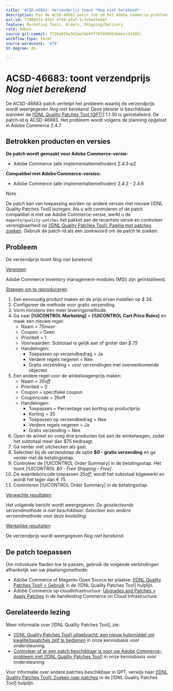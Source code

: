 ```yaml
---
title: 'ACSD-46683: Verzendprijs toont *Nog niet berekend*'
description: Pas de ACSD-46683-patch toe om het Adobe Commerce-probleem op te lossen waarbij de verzendprijs *Nog niet berekend* wordt weergegeven.
exl-id: 77986612-87b7-4f50-afaf-1cfe9a4feb6f
feature: Marketing Tools, Orders, Shipping/Delivery
role: Admin
source-git-commit: 7718a835e343ae7da9ff79f690503b4ee1d140fc
workflow-type: tm+mt
source-wordcount: '479'
ht-degree: 0%

---
```


# ACSD-46683: toont verzendprijs *Nog niet berekend*

De ACSD-46683-patch verhelpt het probleem waarbij de verzendprijs wordt weergegeven *Nog niet berekend*. Deze pleister is beschikbaar wanneer de [[!DNL Quality Patches Tool (QPT)]](/help/announcements/adobe-commerce-announcements/magento-quality-patches-released-new-tool-to-self-serve-quality-patches.md) 1.1.30 is geïnstalleerd. De patch-id is ACSD-46683. Het probleem wordt volgens de planning opgelost in Adobe Commerce 2.4.7.

## Betrokken producten en versies

**De patch wordt gemaakt voor Adobe Commerce-versie:**

* Adobe Commerce (alle implementatiemethoden) 2.4.3-p2

**Compatibel met Adobe Commerce-versies:**

* Adobe Commerce (alle implementatiemethoden) 2.4.2 - 2.4.6

>[!NOTE]
>
>De patch kan van toepassing worden op andere versies met nieuwe [!DNL Quality Patches Tool] lozingen. Als u wilt controleren of de patch compatibel is met uw Adobe Commerce-versie, werkt u de `magento/quality-patches` het pakket aan de recentste versie en controleer verenigbaarheid op [[!DNL Quality Patches Tool]: Pagina met patches zoeken](https://experienceleague.adobe.com/tools/commerce-quality-patches/index.html). Gebruik de patch-id als een zoekwoord om de patch te zoeken.

## Probleem

De verzendprijs toont *Nog niet berekend*.

<u>Vereisten</u>:

Adobe Commerce Inventory management-modules (MSI) zijn geïnstalleerd.

<u>Stappen om te reproduceren</u>:

1. Een eenvoudig product maken en de prijs ervan instellen op *$ 34*.
1. Configureer de methode voor gratis verzending.
1. Vorm minstens één meer leveringsmethode.
1. Ga naar **[!UICONTROL Marketing]** > **[!UICONTROL Cart Price Rules]** en maak een nieuwe regel:
   * Naam = *75meer*
   * Coupon = Geen
   * Prioriteit = 1
   * Voorwaarden: Subtotaal is gelijk aan of groter dan *$ 75*
   * Handelingen:
      * Toepassen op verzendbedrag = Ja
      * Verdere regels negeren = Nee
      * Gratis verzending = voor verzendingen met overeenkomende objecten
1. Een andere regel voor de winkelwagenprijs maken:
   * Naam = *35off*
   * Prioriteit = 0
   * Coupon = specifieke coupon
   * Couponcode = 35off
   * Handelingen:
      * Toepassen = Percentage van korting op productprijs
      * Korting = 35
      * Toepassen op verzendbedrag = Nee
      * Verdere regels negeren = Ja
      * Gratis verzending = Nee
1. Open de winkel en voeg drie producten toe aan de winkelwagen, zodat het subtotaal meer dan $75 bedraagt.
1. Ga verder met uitchecken als gast.
1. Selecteer bij de verzendstap de optie **$0 - gratis verzending** en ga verder met de betalingsstap.
1. Controleer de [!UICONTROL Order Summary] in de betalingsstap. Het toont *[!UICONTROL $0 - Free Shipping - Free]*.
1. De waardeboncode toepassen *35off*, wordt het subtotaal bijgewerkt en wordt het lager dan € 75.
1. Controleren [!UICONTROL Order Summary] in de betalingsstap.

<u>Verwachte resultaten</u>:

Het volgende bericht wordt weergegeven: *De geselecteerde verzendmethode is niet beschikbaar. Selecteer een andere verzendmethode voor deze bestelling.*

<u>Werkelijke resultaten</u>:

De verzendprijs wordt weergegeven *Nog niet berekend*.

## De patch toepassen

Om individuele flarden toe te passen, gebruik de volgende verbindingen afhankelijk van uw plaatsingsmethode:

* Adobe Commerce of Magento Open Source ter plaatse: [[!DNL Quality Patches Tool] > Gebruik](https://experienceleague.adobe.com/docs/commerce-operations/tools/quality-patches-tool/usage.html) in de [!DNL Quality Patches Tool] hulplijn.
* Adobe Commerce op cloudinfrastructuur: [Upgrades and Patches > Apply Patches](https://experienceleague.adobe.com/docs/commerce-cloud-service/user-guide/develop/upgrade/apply-patches.html) in de handleiding Commerce on Cloud Infrastructure.

## Gerelateerde lezing

Meer informatie over [!DNL Quality Patches Tool], zie:

* [[!DNL Quality Patches Tool] uitgebracht: een nieuw hulpmiddel om kwaliteitspatches zelf te bedienen](/help/announcements/adobe-commerce-announcements/magento-quality-patches-released-new-tool-to-self-serve-quality-patches.md) in onze kennisbasis voor ondersteuning.
* [Controleer of er een patch beschikbaar is voor uw Adobe Commerce-probleem met [!DNL Quality Patches Tool]](/help/support-tools/patches-available-in-qpt-tool/check-patch-for-magento-issue-with-magento-quality-patches.md) in onze kennisbasis voor ondersteuning.

Voor informatie over andere patches beschikbaar in QPT, verwijs naar [[!DNL Quality Patches Tool]: Zoeken naar patches](https://experienceleague.adobe.com/tools/commerce-quality-patches/index.html) in de [!DNL Quality Patches Tool] hulplijn.
